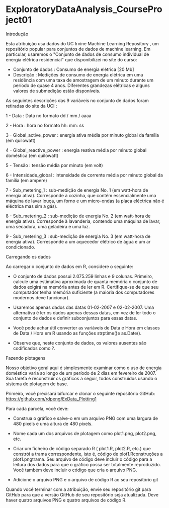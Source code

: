 # ExploratoryDataAnalysis_CourseProject01

Introdução

Esta atribuição usa dados do UC Irvine Machine Learning Repository , um repositório popular para conjuntos de dados de machine learning. Em particular, usaremos o "Conjunto de dados de consumo individual de energia elétrica residencial" que disponibilizei no site do curso:

- Conjunto de dados : Consumo de energia elétrica [20 Mb]
- Descrição : Medições de consumo de energia elétrica em uma residência com uma taxa de amostragem de um minuto durante um período de quase 4 anos. Diferentes grandezas elétricas e alguns valores de submedição estão disponíveis.

As seguintes descrições das 9 variáveis ​​no conjunto de dados foram retiradas do site da UCI :

1 - Data : Data no formato dd / mm / aaaa

2 - Hora : hora no formato hh: mm: ss

3 - Global_active_power : energia ativa média por minuto global da família (em quilowatt)

4 - Global_reactive_power : energia reativa média por minuto global doméstica (em quilowatt)

5 - Tensão : tensão média por minuto (em volt)

6 - Intensidade_global : intensidade de corrente média por minuto global da família (em ampere)

7 - Sub_metering_1 : sub-medição de energia No. 1 (em watt-hora de energia ativa). Corresponde à cozinha, que contém essencialmente uma máquina de lavar louça, um forno e um micro-ondas (a placa eléctrica não é eléctrica mas sim a gás).

8 - Sub_metering_2 : sub-medição de energia No. 2 (em watt-hora de energia ativa). Corresponde à lavanderia, contendo uma máquina de lavar, uma secadora, uma geladeira e uma luz.

9 - Sub_metering_3 : sub-medição de energia No. 3 (em watt-hora de energia ativa). Corresponde a um aquecedor elétrico de água e um ar condicionado.

Carregando os dados

Ao carregar o conjunto de dados em R, considere o seguinte:

- O conjunto de dados possui 2.075.259 linhas e 9 colunas. Primeiro, calcule uma estimativa aproximada de quanta memória o conjunto de dados exigirá na memória antes de ler em R. Certifique-se de que seu computador tenha memória suficiente (a maioria dos computadores modernos deve funcionar).

- Usaremos apenas dados das datas 01-02-2007 e 02-02-2007. Uma alternativa é ler os dados apenas dessas datas, em vez de ler todo o conjunto de dados e definir subconjuntos para essas datas.

- Você pode achar útil converter as variáveis ​​de Data e Hora em classes de Data / Hora em R usando as funções strptime()e as.Date().

- Observe que, neste conjunto de dados, os valores ausentes são codificados como ?.

Fazendo plotagens

Nosso objetivo geral aqui é simplesmente examinar como o uso de energia doméstica varia ao longo de um período de 2 dias em fevereiro de 2007. Sua tarefa é reconstruir os gráficos a seguir, todos construídos usando o sistema de plotagem de base.

Primeiro, você precisará bifurcar e clonar o seguinte repositório GitHub: https://github.com/rdpeng/ExData_Plotting1

Para cada parcela, você deve:

- Construa o gráfico e salve-o em um arquivo PNG com uma largura de 480 pixels e uma altura de 480 pixels.

- Nome cada um dos arquivos de plotagem como plot1.png, plot2.png, etc.

- Criar um ficheiro de código separado R ( plot1.R, plot2.R, etc.) que constrói a trama correspondente, isto é, código de plot1.Rconstruções a plot1.pngtrama. Seu arquivo de código deve incluir o código para a leitura dos dados para que o gráfico possa ser totalmente reproduzido. Você também deve incluir o código que cria o arquivo PNG.

- Adicione o arquivo PNG e o arquivo de código R ao seu repositório git

Quando você terminar com a atribuição, envie seu repositório git para GitHub para que a versão GitHub de seu repositório seja atualizada. Deve haver quatro arquivos PNG e quatro arquivos de código R.

